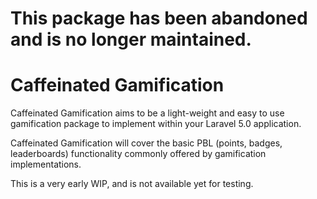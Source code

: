 # This package has been abandoned and is no longer maintained.

Caffeinated Gamification
========================
Caffeinated Gamification aims to be a light-weight and easy to use gamification package to implement within your Laravel 5.0 application.

Caffeinated Gamification will cover the basic PBL (points, badges, leaderboards) functionality commonly offered by gamification implementations.

This is a very early WIP, and is not available yet for testing.
